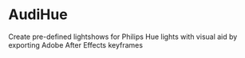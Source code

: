 # AudiHue
Create pre-defined lightshows for Philips Hue lights with visual aid by exporting Adobe After Effects keyframes
